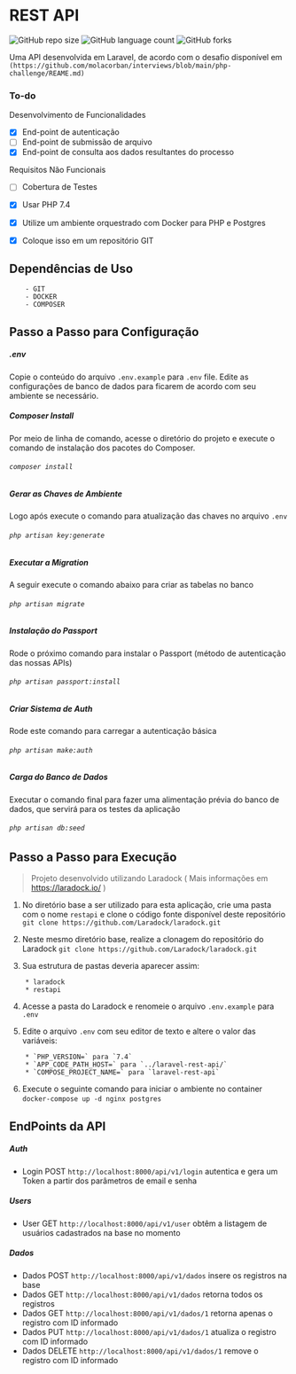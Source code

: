 # REST API
![GitHub repo size](https://img.shields.io/github/repo-size/CesarMartini/RestAPI?style=for-the-badge)
![GitHub language count](https://img.shields.io/github/languages/count/CesarMartini/RestAPI?style=for-the-badge)
![GitHub forks](https://img.shields.io/github/forks/CesarMartini/RestAPI?style=for-the-badge)

Uma API desenvolvida em Laravel, de acordo com o desafio disponível em `(https://github.com/molacorban/interviews/blob/main/php-challenge/REAME.md)`

### To-do

Desenvolvimento de Funcionalidades
- [x] End-point de autenticação
- [ ] End-point de submissão de arquivo
- [x] End-point de consulta aos dados resultantes do processo

Requisitos Não Funcionais
- [ ] Cobertura de Testes
- [x] Usar PHP 7.4
- [x] Utilize um ambiente orquestrado com Docker para PHP e Postgres
- [x] Coloque isso em um repositório GIT


## Dependências de Uso
```
    - GIT
    - DOCKER
    - COMPOSER
```


## Passo a Passo para Configuração
##### .env
Copie o conteúdo do arquivo `.env.example` para `.env` file. 
Edite as configurações de banco de dados para ficarem de acordo com seu ambiente se necessário.

##### Composer Install
Por meio de linha de comando, acesse o diretório do projeto e execute o comando de instalação dos pacotes do Composer.
###### `composer install`

##### Gerar as Chaves de Ambiente
Logo após execute o comando para atualização das chaves no arquivo `.env`
###### `php artisan key:generate`
##### Executar a Migration 
A seguir execute o comando abaixo para criar as tabelas no banco
###### `php artisan migrate`
##### Instalação do Passport
Rode o próximo comando para instalar o Passport (método de autenticação das nossas APIs)
###### `php artisan passport:install`
##### Criar Sistema de Auth
Rode este comando para carregar a autenticação básica 
###### `php artisan make:auth`
##### Carga do Banco de Dados
Executar o comando final para fazer uma alimentação prévia do banco de dados, que servirá para os testes da aplicação
###### `php artisan db:seed`

## Passo a Passo para Execução

> Projeto desenvolvido utilizando Laradock ( Mais informações em https://laradock.io/ )

1. No diretório base a ser utilizado para esta aplicação, crie uma pasta com o nome `restapi` e clone o código fonte disponível deste repositório `git clone https://github.com/Laradock/laradock.git`

2. Neste mesmo diretório base, realize a clonagem do repositório do Laradock `git clone https://github.com/Laradock/laradock.git`

3. Sua estrutura de pastas deveria aparecer assim:
```
    * laradock
    * restapi
```

4. Acesse a pasta do Laradock e renomeie o arquivo `.env.example` para `.env`

5. Edite o arquivo `.env` com seu editor de texto e altere o valor das variáveis:
```
    * `PHP_VERSION=` para `7.4`
    * `APP_CODE_PATH_HOST=` para `../laravel-rest-api/`
    * `COMPOSE_PROJECT_NAME=` para `laravel-rest-api`
```

6. Execute o seguinte comando para iniciar o ambiente no container `docker-compose up -d nginx postgres`


## EndPoints da API 

##### Auth
* Login POST `http://localhost:8000/api/v1/login` autentica e gera um Token a partir dos parâmetros de email e senha 
##### Users
* User GET `http://localhost:8000/api/v1/user` obtêm a listagem de usuários cadastrados na base no momento
##### Dados
* Dados POST `http://localhost:8000/api/v1/dados` insere os registros na base
* Dados GET `http://localhost:8000/api/v1/dados` retorna todos os registros
* Dados GET `http://localhost:8000/api/v1/dados/1` retorna apenas o registro com ID informado
* Dados PUT `http://localhost:8000/api/v1/dados/1` atualiza o registro com ID informado
* Dados DELETE `http://localhost:8000/api/v1/dados/1` remove o registro com ID informado